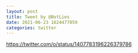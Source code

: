 ```yaml
--- 
layout: post 
title: Tweet by @BotLies 
date: 2021-06-23 1624477059 
categories: twitter 
--- 
```

https://twitter.com/o/status/1407783196226379786